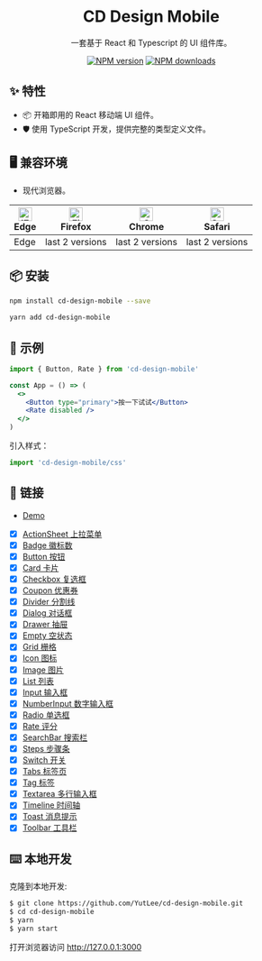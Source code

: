 <h1 align="center">CD Design Mobile</h1>

<div align="center">

一套基于 React 和 Typescript 的 UI 组件库。

[![NPM version][npm-image]][npm-url] [![NPM downloads][download-image]][download-url]

[npm-image]: http://img.shields.io/npm/v/cd-design-mobile.svg?style=flat-square
[npm-url]: https://www.npmjs.com/package/cd-design-mobile
[download-image]: https://img.shields.io/npm/dm/cd-design-mobile.svg?style=flat-square
[download-url]: https://www.npmjs.com/package/cd-design-mobile
</div>

## ✨ 特性

- 📦 开箱即用的 React 移动端 UI 组件。
- 🛡 使用 TypeScript 开发，提供完整的类型定义文件。

## 🖥 兼容环境

- 现代浏览器。

| [<img src="https://raw.githubusercontent.com/alrra/browser-logos/master/src/edge/edge_48x48.png" alt="IE / Edge" width="24px" height="24px" />](http://godban.github.io/browsers-support-badges/)<br>Edge | [<img src="https://raw.githubusercontent.com/alrra/browser-logos/master/src/firefox/firefox_48x48.png" alt="Firefox" width="24px" height="24px" />](http://godban.github.io/browsers-support-badges/)<br>Firefox | [<img src="https://raw.githubusercontent.com/alrra/browser-logos/master/src/chrome/chrome_48x48.png" alt="Chrome" width="24px" height="24px" />](http://godban.github.io/browsers-support-badges/)<br>Chrome | [<img src="https://raw.githubusercontent.com/alrra/browser-logos/master/src/safari/safari_48x48.png" alt="Safari" width="24px" height="24px" />](http://godban.github.io/browsers-support-badges/)<br>Safari |
| --- | --- | --- | --- |
| Edge | last 2 versions | last 2 versions | last 2 versions |

## 📦 安装

```bash
npm install cd-design-mobile --save
```

```bash
yarn add cd-design-mobile
```

## 🔨 示例

```jsx
import { Button, Rate } from 'cd-design-mobile'

const App = () => (
  <>
    <Button type="primary">按一下试试</Button>
    <Rate disabled />
  </>
)
```

引入样式：

```jsx
import 'cd-design-mobile/css'
```

## 🔗 链接

- [Demo](https://cdm.yutlee.com/)
- [x] [ActionSheet 上拉菜单](https://github.com/YutLee/cd-design-mobile/blob/main/src/action-sheet/README.md)
- [x] [Badge 徽标数](https://github.com/YutLee/cd-design-mobile/blob/main/src/badge/README.md)
- [x] [Button 按钮](https://github.com/YutLee/cd-design-mobile/blob/main/src/button/README.md)
- [x] [Card 卡片](https://github.com/YutLee/cd-design-mobile/blob/main/src/card/README.md)
- [x] [Checkbox 复选框](https://github.com/YutLee/cd-design-mobile/blob/main/src/checkbox/README.md)
- [x] [Coupon 优惠券](https://github.com/YutLee/cd-design-mobile/blob/main/src/coupon/README.md)
- [x] [Divider 分割线](https://github.com/YutLee/cd-design-mobile/blob/main/src/divider/README.md)
- [x] [Dialog 对话框](https://github.com/YutLee/cd-design-mobile/blob/main/src/dialog/README.md)
- [x] [Drawer 抽屉](https://github.com/YutLee/cd-design-mobile/blob/main/src/drawer/README.md)
- [x] [Empty 空状态](https://github.com/YutLee/cd-design-mobile/blob/main/src/empty/README.md)
- [x] [Grid 栅格](https://github.com/YutLee/cd-design-mobile/blob/main/src/grid/README.md)
- [x] [Icon 图标](https://github.com/YutLee/cd-design-mobile/blob/main/src/icon/README.md)
- [x] [Image 图片](https://github.com/YutLee/cd-design-mobile/blob/main/src/image/README.md)
- [x] [List 列表](https://github.com/YutLee/cd-design-mobile/blob/main/src/list/README.md)
- [x] [Input 输入框](https://github.com/YutLee/cd-design-mobile/blob/main/src/input/README.md)
- [x] [NumberInput 数字输入框](https://github.com/YutLee/cd-design-mobile/blob/main/src/number-input/README.md)
- [x] [Radio 单选框](https://github.com/YutLee/cd-design-mobile/blob/main/src/radio/README.md)
- [x] [Rate 评分](https://github.com/YutLee/cd-design-mobile/blob/main/src/rate/README.md)
- [x] [SearchBar 搜索栏](https://github.com/YutLee/cd-design-mobile/blob/main/src/search-bar/README.md)
- [x] [Steps 步骤条](https://github.com/YutLee/cd-design-mobile/blob/main/src/steps/README.md)
- [x] [Switch 开关](https://github.com/YutLee/cd-design-mobile/blob/main/src/switch/README.md)
- [x] [Tabs 标签页](https://github.com/YutLee/cd-design-mobile/blob/main/src/tabs/README.md)
- [x] [Tag 标签](https://github.com/YutLee/cd-design-mobile/blob/main/src/tag/README.md)
- [x] [Textarea 多行输入框](https://github.com/YutLee/cd-design-mobile/blob/main/src/textarea/README.md)
- [x] [Timeline 时间轴](https://github.com/YutLee/cd-design-mobile/blob/main/src/timeline/README.md)
- [x] [Toast 消息提示](https://github.com/YutLee/cd-design-mobile/blob/main/src/toast/README.md)
- [x] [Toolbar 工具栏](https://github.com/YutLee/cd-design-mobile/blob/main/src/toolbar/README.md)

## ⌨️ 本地开发

克隆到本地开发:

```bash
$ git clone https://github.com/YutLee/cd-design-mobile.git
$ cd cd-design-mobile
$ yarn
$ yarn start
```

打开浏览器访问 http://127.0.0.1:3000 

